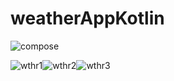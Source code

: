# weatherAppKotlin

![compose](https://github.com/user-attachments/assets/4f9631f2-87a8-4881-a3c2-4c1bcfd2ddc7)

![wthr1](https://github.com/user-attachments/assets/c5099ea1-e478-4563-84ba-6242614f8246)![wthr2](https://github.com/user-attachments/assets/f8d4370a-6b46-44a4-be1d-a5a8b1ecbb5f)![wthr3](https://github.com/user-attachments/assets/f48241f0-e973-4704-bcba-795dc103908a)


